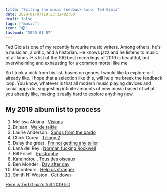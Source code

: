 ```yaml
---
title: "Exiting the music feedback loop: Ted Gioia"
date: 2020-01-07T19:23:32+02:00
draft: false
tags: ["music"]
icon: "🎧"
lastmod: "2020-01-07"
---
```


Ted Gioia is one of my recently favourite music writers. Among others, he's a musician, a critic, and a historian. He knows jazz and he listens to music of all kinds. His list of the 100 best recordings of 2019 is beautiful, but overwhelming and exhausting for a common mortal like me.

So I took a pick from his list, based on genres I would like to explore or I already like. I hope that a selection like this, will help me break the feedback loop.
You know, whatever is that all modern music playing devices and social apps do, suggesting infinite amounts of new music based of what you already like, making it really hard to explore anything new.


## My 2019 album list to process
1. Melissa Aldana . [Visions](https://open.spotify.com/album/45N8Zp7EOedouTuWNtCthx)
2. Brijean . [Walkie talkie](https://open.spotify.com/album/5zubM5va8krTw085dt9x5e?highlight=spotify:track:5i5ZzFIEZKPgeeJTIABqmh)
3. Laurie Anderson . [Songs from the bardo](https://open.spotify.com/album/08D0Jby6PtRWX9io6dQamA)
4. Chick Corea . [Trilogy 2](https://open.spotify.com/album/1CBNepTAgIWf8j2m4oifPB)
5. Daisy the great . [I'm not getting any taller](https://open.spotify.com/album/5YYH9JWCs81jwNbw9OZga8)
6. Lana del Rey . [Norman fucking Rockwell](https://open.spotify.com/album/5XpEKORZ4y6OrCZSKsi46A)
7. Bill Frisell . [Epistrophy](https://open.spotify.com/album/1kJwQWGZsyHGCDfa85LZZg)
8. Karaindrou . [Tous des oiseaux](https://open.spotify.com/album/7HdMpIuRUUhA19xUWRjHmd)
9. Ben Monder . [Day after day](https://open.spotify.com/album/7gVI41anCVBxy6VOp6FLA3)
10. Raconteurs . [Help us stranger](https://open.spotify.com/album/7hUXTSJ66iobSF352n2GT8)
11. Smith N' Weston . [Get down](https://open.spotify.com/album/3j6egJ97O4vyHWhG7DwqoL)

[Here is Ted Gioia's full 2019 list](http://tedgioia.com/bestalbumsof2019.html)
